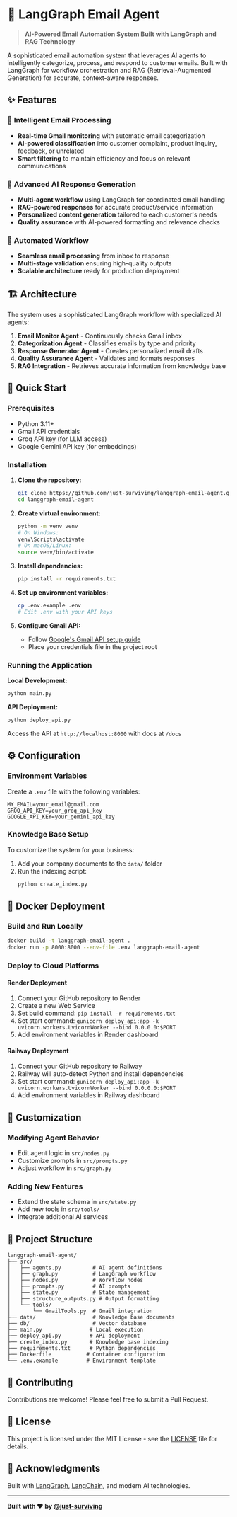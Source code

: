 # 🚀 LangGraph Email Agent

> **AI-Powered Email Automation System Built with LangGraph and RAG Technology**

A sophisticated email automation system that leverages AI agents to intelligently categorize, process, and respond to customer emails. Built with LangGraph for workflow orchestration and RAG (Retrieval-Augmented Generation) for accurate, context-aware responses.

## ✨ Features

### 🤖 **Intelligent Email Processing**
- **Real-time Gmail monitoring** with automatic email categorization
- **AI-powered classification** into customer complaint, product inquiry, feedback, or unrelated
- **Smart filtering** to maintain efficiency and focus on relevant communications

### 🧠 **Advanced AI Response Generation**
- **Multi-agent workflow** using LangGraph for coordinated email handling
- **RAG-powered responses** for accurate product/service information
- **Personalized content generation** tailored to each customer's needs
- **Quality assurance** with AI-powered formatting and relevance checks

### 🔄 **Automated Workflow**
- **Seamless email processing** from inbox to response
- **Multi-stage validation** ensuring high-quality outputs
- **Scalable architecture** ready for production deployment

## 🏗️ Architecture

The system uses a sophisticated LangGraph workflow with specialized AI agents:

1. **Email Monitor Agent** - Continuously checks Gmail inbox
2. **Categorization Agent** - Classifies emails by type and priority
3. **Response Generator Agent** - Creates personalized email drafts
4. **Quality Assurance Agent** - Validates and formats responses
5. **RAG Integration** - Retrieves accurate information from knowledge base

## 🚀 Quick Start

### Prerequisites

- Python 3.11+
- Gmail API credentials
- Groq API key (for LLM access)
- Google Gemini API key (for embeddings)

### Installation

1. **Clone the repository:**
   ```bash
   git clone https://github.com/just-surviving/langgraph-email-agent.git
   cd langgraph-email-agent
   ```

2. **Create virtual environment:**
   ```bash
   python -m venv venv
   # On Windows:
   venv\Scripts\activate
   # On macOS/Linux:
   source venv/bin/activate
   ```

3. **Install dependencies:**
   ```bash
   pip install -r requirements.txt
   ```

4. **Set up environment variables:**
   ```bash
   cp .env.example .env
   # Edit .env with your API keys
   ```

5. **Configure Gmail API:**
   - Follow [Google's Gmail API setup guide](https://developers.google.com/gmail/api/quickstart/python)
   - Place your credentials file in the project root

### Running the Application

**Local Development:**
```bash
python main.py
```

**API Deployment:**
```bash
python deploy_api.py
```
Access the API at `http://localhost:8000` with docs at `/docs`

## ⚙️ Configuration

### Environment Variables

Create a `.env` file with the following variables:

```env
MY_EMAIL=your_email@gmail.com
GROQ_API_KEY=your_groq_api_key
GOOGLE_API_KEY=your_gemini_api_key
```

### Knowledge Base Setup

To customize the system for your business:

1. Add your company documents to the `data/` folder
2. Run the indexing script:
   ```bash
   python create_index.py
   ```

## 🐳 Docker Deployment

### Build and Run Locally
```bash
docker build -t langgraph-email-agent .
docker run -p 8000:8000 --env-file .env langgraph-email-agent
```

### Deploy to Cloud Platforms

#### Render Deployment
1. Connect your GitHub repository to Render
2. Create a new Web Service
3. Set build command: `pip install -r requirements.txt`
4. Set start command: `gunicorn deploy_api:app -k uvicorn.workers.UvicornWorker --bind 0.0.0.0:$PORT`
5. Add environment variables in Render dashboard

#### Railway Deployment
1. Connect your GitHub repository to Railway
2. Railway will auto-detect Python and install dependencies
3. Set start command: `gunicorn deploy_api:app -k uvicorn.workers.UvicornWorker --bind 0.0.0.0:$PORT`
4. Add environment variables in Railway dashboard

## 🔧 Customization

### Modifying Agent Behavior
- Edit agent logic in `src/nodes.py`
- Customize prompts in `src/prompts.py`
- Adjust workflow in `src/graph.py`

### Adding New Features
- Extend the state schema in `src/state.py`
- Add new tools in `src/tools/`
- Integrate additional AI services

## 📁 Project Structure

```
langgraph-email-agent/
├── src/
│   ├── agents.py          # AI agent definitions
│   ├── graph.py           # LangGraph workflow
│   ├── nodes.py           # Workflow nodes
│   ├── prompts.py         # AI prompts
│   ├── state.py           # State management
│   ├── structure_outputs.py # Output formatting
│   └── tools/
│       └── GmailTools.py  # Gmail integration
├── data/                  # Knowledge base documents
├── db/                    # Vector database
├── main.py               # Local execution
├── deploy_api.py         # API deployment
├── create_index.py       # Knowledge base indexing
├── requirements.txt      # Python dependencies
├── Dockerfile           # Container configuration
└── .env.example         # Environment template
```

## 🤝 Contributing

Contributions are welcome! Please feel free to submit a Pull Request.

## 📄 License

This project is licensed under the MIT License - see the [LICENSE](LICENSE) file for details.

## 🙏 Acknowledgments

Built with [LangGraph](https://github.com/langchain-ai/langgraph), [LangChain](https://github.com/langchain-ai/langchain), and modern AI technologies.

---

**Built with ❤️ by [@just-surviving](https://github.com/just-surviving)**

<!-- Last updated: 2025-08-15 -->

<!-- Last updated: 2025-08-15 -->
